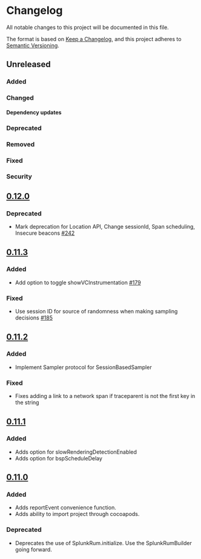 # Changelog

All notable changes to this project will be documented in this file.

The format is based on [Keep a Changelog](https://keepachangelog.com/en/1.1.0/), and this project
adheres to [Semantic Versioning](https://semver.org/spec/v2.0.0.html).

## Unreleased

### Added

### Changed

#### Dependency updates

### Deprecated

### Removed

### Fixed

### Security

## [0.12.0](https://github.com/signalfx/splunk-otel-ios/releases/tag/0.12.0)

### Deprecated

* Mark deprecation for Location API, Change sessionId, Span scheduling, Insecure beacons [#242](https://github.com/signalfx/splunk-otel-ios/pull/242)

## [0.11.3](https://github.com/signalfx/splunk-otel-ios/releases/tag/0.11.3)

### Added

* Add option to toggle showVCInstrumentation [#179](https://github.com/signalfx/splunk-otel-ios/pull/179)

### Fixed

* Use session ID for source of randomness when making sampling decisions [#185](https://github.com/signalfx/splunk-otel-ios/pull/185)

## [0.11.2](https://github.com/signalfx/splunk-otel-ios/releases/tag/0.11.2)

### Added

* Implement Sampler protocol for SessionBasedSampler

### Fixed

* Fixes adding a link to a network span if traceparent is not the first key in the string

## [0.11.1](https://github.com/signalfx/splunk-otel-ios/releases/tag/0.11.1)

### Added

* Adds option for slowRenderingDetectionEnabled
* Adds option for bspScheduleDelay

## [0.11.0](https://github.com/signalfx/splunk-otel-ios/releases/tag/0.11.0)

### Added

* Adds reportEvent convenience function.
* Adds ability to import project through cocoapods.

### Deprecated

* Deprecates the use of SplunkRum.initialize.  Use the SplunkRumBuilder going forward.
